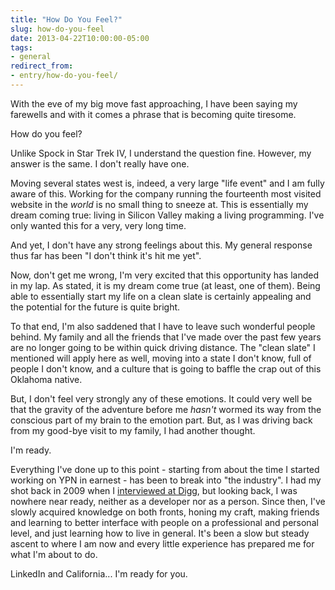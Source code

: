 ```yaml
---
title: "How Do You Feel?"
slug: how-do-you-feel
date: 2013-04-22T10:00:00-05:00
tags:
- general
redirect_from:
- entry/how-do-you-feel/
---
```

With the eve of my big move fast approaching, I have been saying my farewells and with it comes a phrase that is becoming quite tiresome.

How do you feel?

Unlike Spock in Star Trek IV, I understand the question fine. However, my answer is the same. I don't really have one.

Moving several states west is, indeed, a very large "life event" and I am fully aware of this. Working for the company running the fourteenth most visited website in the _world_ is no small thing to sneeze at. This is essentially my dream coming true: living in Silicon Valley making a living programming. I've only wanted this for a very, very long time.

And yet, I don't have any strong feelings about this. My general response thus far has been "I don't think it's hit me yet".

Now, don't get me wrong, I'm very excited that this opportunity has landed in my lap. As stated, it is my dream come true (at least, one of them). Being able to essentially start my life on a clean slate is certainly appealing and the potential for the future is quite bright.

To that end, I'm also saddened that I have to leave such wonderful people behind. My family and all the friends that I've made over the past few years are no longer going to be within quick driving distance. The "clean slate" I mentioned will apply here as well, moving into a state I don't know, full of people I don't know, and a culture that is going to baffle the crap out of this Oklahoma native.

But, I don't feel very strongly any of these emotions. It could very well be that the gravity of the adventure before me _hasn't_ wormed its way from the conscious part of my brain to the emotion part. But, as I was driving back from my good-bye visit to my family, I had another thought.

I'm ready.

Everything I've done up to this point - starting from about the time I started working on YPN in earnest - has been to break into "the industry". I had my shot back in 2009 when I [interviewed at Digg](http://dxprog.com/entry/the-digg-debacle/), but looking back, I was nowhere near ready, neither as a developer nor as a person. Since then, I've slowly acquired knowledge on both fronts, honing my craft, making friends and learning to better interface with people on a professional and personal level, and just learning how to live in general. It's been a slow but steady ascent to where I am now and every little experience has prepared me for what I'm about to do.

LinkedIn and California... I'm ready for you.
